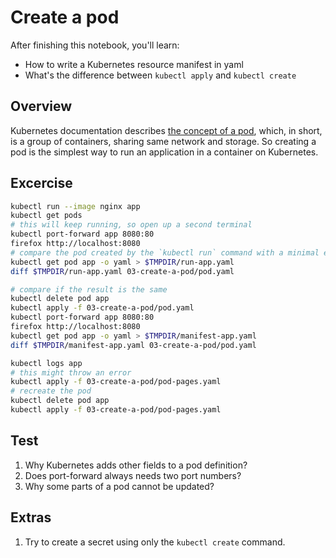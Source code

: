 Create a pod
============

After finishing this notebook, you'll learn:
* How to write a Kubernetes resource manifest in yaml
* What's the difference between `kubectl apply` and `kubectl create`

## Overview

Kubernetes documentation describes [the concept of a pod](https://kubernetes.io/docs/reference/kubectl/cheatsheet/),
which, in short, is a group of containers, sharing same network and storage. So creating a pod is the simplest way
to run an application in a container on Kubernetes.

## Excercise

```bash
kubectl run --image nginx app
kubectl get pods
# this will keep running, so open up a second terminal
kubectl port-forward app 8080:80
firefox http://localhost:8080
# compare the pod created by the `kubectl run` command with a minimal example
kubectl get pod app -o yaml > $TMPDIR/run-app.yaml
diff $TMPDIR/run-app.yaml 03-create-a-pod/pod.yaml

# compare if the result is the same
kubectl delete pod app
kubectl apply -f 03-create-a-pod/pod.yaml
kubectl port-forward app 8080:80
firefox http://localhost:8080
kubectl get pod app -o yaml > $TMPDIR/manifest-app.yaml
diff $TMPDIR/manifest-app.yaml 03-create-a-pod/pod.yaml

kubectl logs app
# this might throw an error
kubectl apply -f 03-create-a-pod/pod-pages.yaml
# recreate the pod
kubectl delete pod app
kubectl apply -f 03-create-a-pod/pod-pages.yaml
```

## Test

1. Why Kubernetes adds other fields to a pod definition?
1. Does port-forward always needs two port numbers?
1. Why some parts of a pod cannot be updated?

## Extras

1. Try to create a secret using only the `kubectl create` command.
